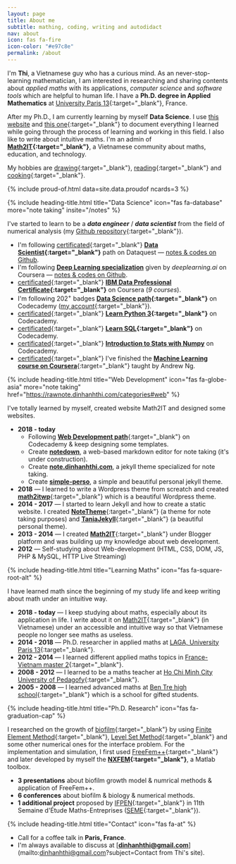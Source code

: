 ```yaml
---
layout: page
title: About me
subtitle: mathing, coding, writing and autodidact
nav: about
icon: fas fa-fire
icon-color: "#e97c8e"
permalink: /about
---
```


I'm **Thi**, a Vietnamese guy who has a curious mind. As an never-stop-learning mathematician, I am interested in researching and sharing contents about *applied maths* with its applications, *computer science* and *software tools* which are helpful to human life. I have a **Ph.D. degree in Applied Mathematics** at [University Paris 13](https://www.math.univ-paris13.fr){:target="_blank"}, France.

After my Ph.D., I am currently learning by myself **Data Science**. I use [this website]({{site.url}}{{site.baseurl}}/notes) and [this one](https://rawnote.dinhanhthi.com "My personal notes"){:target="_blank"} to document everything I learned while going through the process of learning and working in this field. I also like to write about intuitive maths. I'm an admin of **[Math2IT](https://math2it.com){:target="_blank"}**, a Vietnamese community about maths, education, and technology.

My hobbies are [drawing](https://photos.app.goo.gl/9OVEkdTjmtRPg7vC3){:target="_blank"}, [reading](https://www.goodreads.com/user/show/19630622-thi-dinh){:target="_blank"} and [cooking](https://goo.gl/photos/yQXdQws1LLS16x5v5){:target="_blank"}.


{% include proud-of.html data=site.data.proudof ncards=3 %}


{% include heading-title.html title="Data Science" icon="fas fa-database" more="note taking" insite="/notes" %}

I've started to learn to be a ***data engineer*** / ***data scientist*** from the field of numerical analysis (my [Github repository](https://github.com/dinhanhthi/data-science-learning){:target="_blank"}).

- <span class="tbadge badge-gray">I'm following</span> <span class="tbadge badge-green">[certificated](https://app.dataquest.io/profile/dinhanhthi){:target="_blank"}</span> **[Data Scientist](https://www.dataquest.io/path/data-scientist){:target="_blank"}** path on Dataquest &mdash; [notes & codes on Github](https://github.com/dinhanhthi/dataquest-aio).
- <span class="tbadge badge-gray">I'm following</span> [**Deep Learning specialization**](https://www.coursera.org/specializations/deep-learning) given by *deeplearning.ai* on Coursera &mdash; [notes & codes on Github](https://github.com/dinhanhthi/deeplearning.ai-notes).
- <span class="tbadge badge-green">[certificated](https://www.coursera.org/account/accomplishments/specialization/WM6DVE7QFLJ7){:target="_blank"}</span> **[IBM Data Professional Certificate](https://www.coursera.org/specializations/ibm-data-science-professional-certificate){:target="_blank"}** on Coursera (*9 courses*).
- <span class="tbadge badge-gray">I'm following</span> <span class="tbadge badge-orange">202<sup>+</sup> badges</span> **[Data Science path](https://www.codecademy.com/learn/paths/data-science){:target="_blank"}** on Codecademy ([my account](https://www.codecademy.com/dinhanhthi){:target="_blank"}).
- <span class="tbadge badge-green">[certificated](https://www.codecademy.com/dinhanhthi){:target="_blank"}</span> **[Learn Python 3](https://www.codecademy.com/learn/learn-python-3){:target="_blank"}** on Codecademy.
- <span class="tbadge badge-green">[certificated](https://www.codecademy.com/dinhanhthi){:target="_blank"}</span> **[Learn SQL](https://www.codecademy.com/learn/learn-sql){:target="_blank"}** on Codecademy.
- <span class="tbadge badge-green">[certificated](https://www.codecademy.com/dinhanhthi){:target="_blank"}</span> **[Introduction to Stats with Numpy](https://www.codecademy.com/learn/intro-statistics-numpy)** on Codecademy.
- <span class="tbadge badge-green">[certificated](https://www.coursera.org/account/accomplishments/verify/WJ9DNBMRQDJ8){:target="_blank"}</span> I've finished the [**Machine Learning course on Coursera**](https://www.coursera.org/learn/machine-learning){:target="_blank"} taught by Andrew Ng.

{% include heading-title.html title="Web Development" icon="fas fa-globe-asia" more="note taking" href="https://rawnote.dinhanhthi.com/categories#web" %}

I've totally learned by myself, created website Math2IT and designed some websites.

- **2018 - today**
  - Following [**Web Development path**](https://www.codecademy.com/paths/web-development){:target="_blank"} on Codecademy & keep designing some templates.
  - Create [**notedown**](https://github.com/dinhanhthi/notedown), a web-based markdown editor for note taking (it's under construction).
  - Create [**note.dinhanhthi.com**](https://github.com/dinhanhthi/note), a jekyll theme specialized for note taking.
  - Create **[simple-perso](https://github.com/dinhanhthi/simple-perso)**, a simple and beautiful personal jekyll theme.
- **2018** &mdash; I learned to write a Wordpress theme from screatch and created [**math2itwp**](https://github.com/dinhanhthi/math2itwp){:target="_blank"} which is a beautiful Wordpress theme.
- **2014 - 2017** &mdash; I started to learn Jekyll and how to create a static website. I created [**NoteTheme**](https://github.com/dinhanhthi/noteTheme){:target="_blank"} (a theme for note taking purposes) and [**TaniaJekyll**](https://github.com/dinhanhthi/TaniaJekyll){:target="_blank"} (a beautiful personal theme).
- **2013 - 2014** &mdash; I created [**Math2IT**](https://math2it.com){:target="_blank"} under Blogger platform and was building up my knowledge about web development.
- **2012** &mdash; Self-studying about Web-development (HTML, CSS, DOM, JS, PHP & MySQL, HTTP Live Streaming)


{% include heading-title.html title="Learning Maths" icon="fas fa-square-root-alt" %}

I have learned math since the beginning of my study life and keep writing about math under an intuitive way.

- **2018 - today** &mdash; I keep studying about maths, especially about its application in life. I write about it on [Math2IT](https://math2it.com){:target="_blank"} (in Vietnamese) under an accessible and intuitive way so that Vietnamese people no longer see maths as useless.
- **2014 - 2018** &mdash; Ph.D. researcher in applied maths at [LAGA, University Paris 13](https://www.math.univ-paris13.fr/applications/accueil/index.html){:target="_blank"}.
- **2012 - 2014** &mdash; I learned different applied maths topics in [France-Vietnam master 2](https://sites.google.com/view/french-vietnam-master2/){:target="_blank"}.
- **2008 - 2012** &mdash; I learned to be a maths teacher at [Ho Chi Minh City University of Pedagofy](http://www.hcmup.edu.vn/){:target="_blank"}.
- **2005 - 2008** &mdash; I learned advanced maths at [Ben Tre high school](https://thptchuyenbentre.edu.vn/){:target="_blank"} which is a school for gifted students.

{% include heading-title.html title="Ph.D. Research" icon="fas fa-graduation-cap" %}

I researched on the growth of [biofilm](https://en.wikipedia.org/wiki/Biofilm){:target="_blank"} by using [Finite Element Method](https://en.wikipedia.org/wiki/Finite_element_method){:target="_blank"}, [Level Set Method](https://en.wikipedia.org/wiki/Level-set_method){:target="_blank"} and some other numerical ones for the interface problem. For the implementation and simulation, I first used [FreeFem++](https://freefem.org/){:target="_blank"} and later developed by myself the **[NXFEM](https://github.com/dinhanhthi/nxfem){:target="_blank"}**, a Matlab toolbox.

- **3 presentations** about biofilm growth model & numrical methods & application of FreeFem++.
- **6 conferences** about biofilm & biology & numerical methods.
- **1 additional project** proposed by [IFPEN](https://www.ifpenergiesnouvelles.com/){:target="_blank"} in 11th Semaine d'Étude Maths-Entreprises ([SEME](https://www.agence-maths-entreprises.fr/a/?q=fr/node/13){:target="_blank"}).


{% include heading-title.html title="Contact" icon="fas fa-at" %}

- Call for a coffee talk in **Paris, France**.
- I'm always available to discuss at [**dinhanhthi@gmail.com**](mailto:dinhanhthi@gmail.com?subject=Contact from Thi's site).
